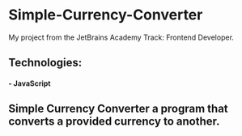 # Simple-Currency-Converter

My project from the JetBrains Academy Track: Frontend Developer.

## Technologies:

#### - JavaScript

## Simple Currency Converter a program that converts a provided currency to another.
